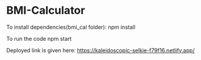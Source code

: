# BMI-Calculator
To install dependencies(bmi_cal folder):
    npm install 
    
To run the code 
     npm start
     
Deployed link is given here: https://kaleidoscopic-selkie-f79f16.netlify.app/     
    
    
    
